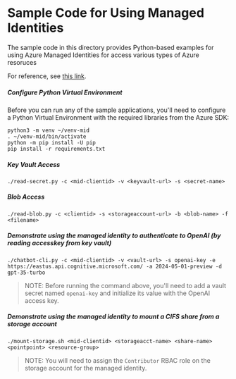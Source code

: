# Sample Code for Using Managed Identities
The sample code in this directory provides Python-based examples for using Azure Managed Identities for access various types of Azure resoruces

For reference, see [this link](https://learn.microsoft.com/en-us/entra/identity/managed-identities-azure-resources/overview-for-developers?tabs=python).

##### Configure Python Virtual Environment
Before you can run any of the sample applications, you'll need to configure a Python Virtual Environment with the required libraries from the Azure SDK:
```
python3 -m venv ~/venv-mid
. ~/venv-mid/bin/activate
python -m pip install -U pip
pip install -r requirements.txt
```

##### Key Vault Access
```
./read-secret.py -c <mid-clientid> -v <keyvault-url> -s <secret-name>
```

##### Blob Access
```
./read-blob.py -c <clientid> -s <storageaccount-url> -b <blob-name> -f <filename>
```

##### Demonstrate using the managed identity to authenticate to OpenAI (by reading accesskey from key vault)
```
./chatbot-cli.py -c <mid-clientid> -v <vault-url> -s openai-key -e https://eastus.api.cognitive.microsoft.com/ -a 2024-05-01-preview -d gpt-35-turbo
```

> NOTE: Before running the command above, you'll need to add a vault secret named `openai-key` and initialize its value with the OpenAI access key.

##### Demonstrate using the managed identity to mount a CIFS share from a storage account
```
./mount-storage.sh <mid-clientid> <storageacct-name> <share-name> <pointpoint> <resource-group>
```

> NOTE: You will need to assign the `Contributor` RBAC role on the storage account for the managed identity.
